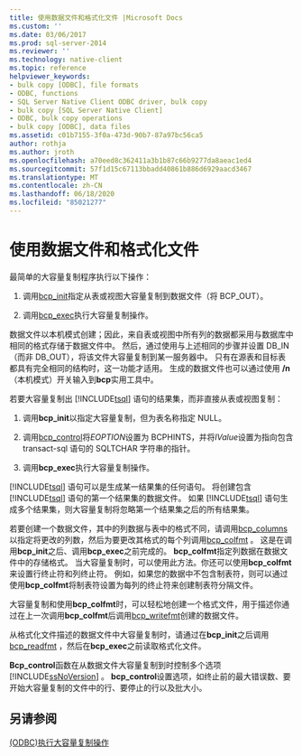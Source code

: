 ```yaml
---
title: 使用数据文件和格式化文件 |Microsoft Docs
ms.custom: ''
ms.date: 03/06/2017
ms.prod: sql-server-2014
ms.reviewer: ''
ms.technology: native-client
ms.topic: reference
helpviewer_keywords:
- bulk copy [ODBC], file formats
- ODBC, functions
- SQL Server Native Client ODBC driver, bulk copy
- bulk copy [SQL Server Native Client]
- ODBC, bulk copy operations
- bulk copy [ODBC], data files
ms.assetid: c01b7155-3f0a-473d-90b7-87a97bc56ca5
author: rothja
ms.author: jroth
ms.openlocfilehash: a70eed8c362411a3b1b87c66b9277da8aeac1ed4
ms.sourcegitcommit: 57f1d15c67113bbadd40861b886d6929aacd3467
ms.translationtype: MT
ms.contentlocale: zh-CN
ms.lasthandoff: 06/18/2020
ms.locfileid: "85021277"
---
```

# <a name="using-data-files-and-format-files"></a>使用数据文件和格式化文件
  最简单的大容量复制程序执行以下操作：  
  
1.  调用[bcp_init](../native-client-odbc-extensions-bulk-copy-functions/bcp-init.md)指定从表或视图大容量复制到数据文件（将 BCP_OUT）。  
  
2.  调用[bcp_exec](../native-client-odbc-extensions-bulk-copy-functions/bcp-exec.md)执行大容量复制操作。  
  
 数据文件以本机模式创建；因此，来自表或视图中所有列的数据都采用与数据库中相同的格式存储于数据文件中。 然后，通过使用与上述相同的步骤并设置 DB_IN（而非 DB_OUT），将该文件大容量复制到某一服务器中。 只有在源表和目标表都具有完全相同的结构时，这一功能才适用。 生成的数据文件也可以通过使用 **/n** （本机模式）开关输入到**bcp**实用工具中。  
  
 若要大容量复制出 [!INCLUDE[tsql](../../includes/tsql-md.md)] 语句的结果集，而非直接从表或视图复制：  
  
1.  调用**bcp_init**以指定大容量复制，但为表名称指定 NULL。  
  
2.  调用[bcp_control](../native-client-odbc-extensions-bulk-copy-functions/bcp-control.md)将*EOPTION*设置为 BCPHINTS，并将*IValue*设置为指向包含 transact-sql 语句的 SQLTCHAR 字符串的指针。  
  
3.  调用**bcp_exec**执行大容量复制操作。  
  
 [!INCLUDE[tsql](../../includes/tsql-md.md)] 语句可以是生成某一结果集的任何语句。 将创建包含 [!INCLUDE[tsql](../../includes/tsql-md.md)] 语句的第一个结果集的数据文件。 如果 [!INCLUDE[tsql](../../includes/tsql-md.md)] 语句生成多个结果集，则大容量复制将忽略第一个结果集之后的所有结果集。  
  
 若要创建一个数据文件，其中的列数据与表中的格式不同，请调用[bcp_columns](../native-client-odbc-extensions-bulk-copy-functions/bcp-columns.md)以指定将更改的列数，然后为要更改其格式的每个列调用[bcp_colfmt](../native-client-odbc-extensions-bulk-copy-functions/bcp-colfmt.md) 。 这是在调用**bcp_init**之后、调用**bcp_exec**之前完成的。 **bcp_colfmt**指定列数据在数据文件中的存储格式。 当大容量复制时，可以使用此方法。你还可以使用**bcp_colfmt**来设置行终止符和列终止符。 例如，如果您的数据中不包含制表符，则可以通过使用**bcp_colfmt**将制表符设置为每列的终止符来创建制表符分隔文件。  
  
 大容量复制和使用**bcp_colfmt**时，可以轻松地创建一个格式文件，用于描述你通过在上一次调用**bcp_colfmt**后调用[bcp_writefmt](../native-client-odbc-extensions-bulk-copy-functions/bcp-writefmt.md)创建的数据文件。  
  
 从格式化文件描述的数据文件中大容量复制时，请通过在**bcp_init**之后调用[bcp_readfmt](../native-client-odbc-extensions-bulk-copy-functions/bcp-readfmt.md) ，然后在**bcp_exec**之前读取格式化文件。  
  
 **Bcp_control**函数在从数据文件大容量复制到时控制多个选项 [!INCLUDE[ssNoVersion](../../includes/ssnoversion-md.md)] 。 **bcp_control**设置选项，如终止前的最大错误数、要开始大容量复制的文件中的行、要停止的行以及批大小。  
  
## <a name="see-also"></a>另请参阅  
 [&#40;ODBC&#41;执行大容量复制操作](performing-bulk-copy-operations-odbc.md)  
  
  
